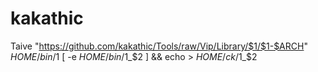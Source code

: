 # kakathic
Taive "https://github.com/kakathic/Tools/raw/Vip/Library/$1/$1-$ARCH" $HOME/bin/$1
[ -e $HOME/bin/$1_$2 ] && echo > $HOME/ck/$1_$2
